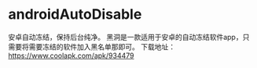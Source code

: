# androidAutoDisable
安卓自动冻结，保持后台纯净。
黑洞是一款适用于安卓的自动冻结软件app，只需要将需要冻结的软件加入黑名单那即可。
下载地址：
https://www.coolapk.com/apk/934479
